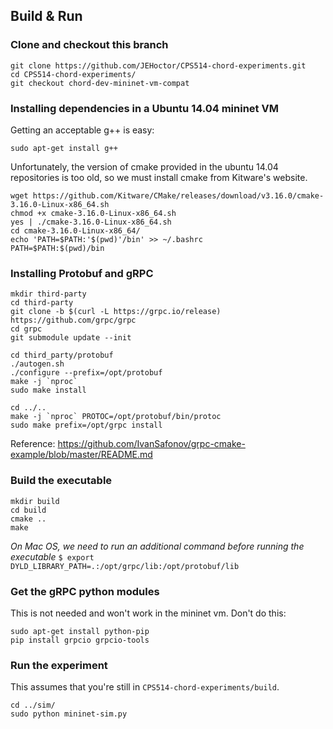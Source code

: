 ## Build & Run

### Clone and checkout this branch
```
git clone https://github.com/JEHoctor/CPS514-chord-experiments.git
cd CPS514-chord-experiments/
git checkout chord-dev-mininet-vm-compat
```

### Installing dependencies in a Ubuntu 14.04 mininet VM

Getting an acceptable g++ is easy:
```
sudo apt-get install g++
```

Unfortunately, the version of cmake provided in the ubuntu 14.04 repositories is too old, so we must
install cmake from Kitware's website.
```
wget https://github.com/Kitware/CMake/releases/download/v3.16.0/cmake-3.16.0-Linux-x86_64.sh
chmod +x cmake-3.16.0-Linux-x86_64.sh
yes | ./cmake-3.16.0-Linux-x86_64.sh
cd cmake-3.16.0-Linux-x86_64/
echo 'PATH=$PATH:'$(pwd)'/bin' >> ~/.bashrc
PATH=$PATH:$(pwd)/bin
```

### Installing Protobuf and gRPC

```
mkdir third-party
cd third-party
git clone -b $(curl -L https://grpc.io/release) https://github.com/grpc/grpc
cd grpc
git submodule update --init

cd third_party/protobuf
./autogen.sh
./configure --prefix=/opt/protobuf
make -j `nproc`
sudo make install

cd ../..
make -j `nproc` PROTOC=/opt/protobuf/bin/protoc
sudo make prefix=/opt/grpc install
```
Reference: https://github.com/IvanSafonov/grpc-cmake-example/blob/master/README.md

### Build the executable

```
mkdir build
cd build
cmake ..
make
```
*On Mac OS, we need to run an additional command before running the executable*
`$ export DYLD_LIBRARY_PATH=.:/opt/grpc/lib:/opt/protobuf/lib`

### Get the gRPC python modules
This is not needed and won't work in the mininet vm. Don't do this:
```
sudo apt-get install python-pip
pip install grpcio grpcio-tools
```

### Run the experiment
This assumes that you're still in `CPS514-chord-experiments/build`.
```
cd ../sim/
sudo python mininet-sim.py
```
